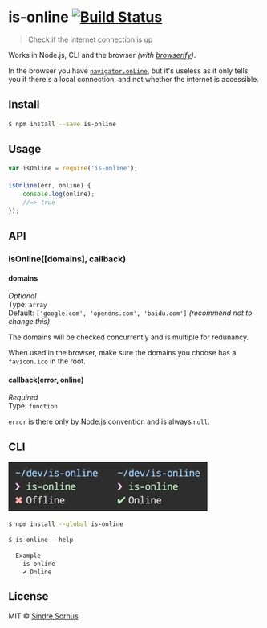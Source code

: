 # is-online [![Build Status](https://travis-ci.org/sindresorhus/is-online.svg?branch=master)](https://travis-ci.org/sindresorhus/is-online)

> Check if the internet connection is up

Works in Node.js, CLI and the browser *(with [browserify](http://browserify.org))*.

In the browser you have [`navigator.onLine`](https://developer.mozilla.org/en-US/docs/Web/API/NavigatorOnLine.onLine), but it's useless as it only tells you if there's a local connection, and not whether the internet is accessible.


## Install

```sh
$ npm install --save is-online
```


## Usage

```js
var isOnline = require('is-online');

isOnline(err, online) {
	console.log(online);
	//=> true
});
```


## API

### isOnline([domains], callback)

#### domains

*Optional*  
Type: `array`  
Default: `['google.com', 'opendns.com', 'baidu.com']` *(recommend not to change this)*

The domains will be checked concurrently and is multiple for redunancy.

When used in the browser, make sure the domains you choose has a `favicon.ico` in the root.

#### callback(error, online)

*Required*  
Type: `function`

`error` is there only by Node.js convention and is always `null`.


## CLI

<img src="screenshot.png" width="397">

```sh
$ npm install --global is-online
```

```
$ is-online --help

  Example
    is-online
    ✔︎ Online
```


## License

MIT © [Sindre Sorhus](http://sindresorhus.com)
